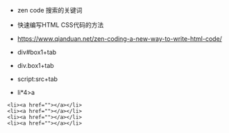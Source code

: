 
- zen code 搜索的关键词
- 快速编写HTML CSS代码的方法
- https://www.qianduan.net/zen-coding-a-new-way-to-write-html-code/

- div#box1+tab
- div.box1+tab  
- script:src+tab

- li*4>a

```
<li><a href=""></a></li>  
<li><a href=""></a></li>  
<li><a href=""></a></li>  
<li><a href=""></a></li>  
```